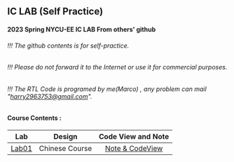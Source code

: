 ## IC LAB (Self Practice)

#### 2023 Spring NYCU-EE IC LAB From others' github
###### !!! The github contents is for self-practice.
###### !!! Please do not forward it to the Internet or use it for commercial purposes.
###### !!! The RTL Code is programed by me(Marco) , any problem can mail "harry2963753@gmail.com". 

#### Course Contents :
| Lab | Design | Code View and Note  |
|:---:|:----:|:----:|
|[Lab01](./Lab01)|Chinese Course|[Note & CodeView](./Lab01/README.md)|
